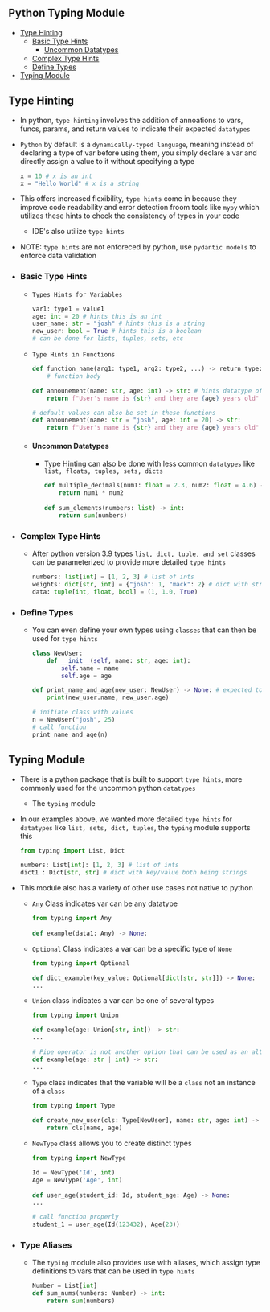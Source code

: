 ## Python Typing Module
- [Type Hinting](#type-hinting)
  - [Basic Type Hints](#basic-type-hints)
    - [Uncommon Datatypes](#uncommon-datatypes)
  - [Complex Type Hints](#complex-type-hints)
  - [Define Types](#define-types)
- [Typing Module](#typing-module)
 

## Type Hinting
* In python, `type hinting` involves the addition of annoations to vars, funcs, params, and return values to indicate their expected `datatypes`
* `Python` by default is a `dynamically-typed language`, meaning instead of declaring a type of var before using them, you simply declare a var and directly assign a value to it without specifying a type
  
  ```python
  x = 10 # x is an int
  x = "Hello World" # x is a string
  ```

* This offers increased flexibility, `type hints` come in because they improve code readability and error detection froom tools like `mypy` which utilizes these hints to check the consistency of types in your code
  - IDE's also utilize `type hints`
* NOTE: `type hints` are not enforeced by python, use `pydantic models` to enforce data validation

- ### Basic Type Hints
  * `Types Hints for Variables`
    
    ```python
    var1: type1 = value1
    age: int = 20 # hints this is an int
    user_name: str = "josh" # hints this is a string
    new_user: bool = True # hints this is a boolean
    # can be done for lists, tuples, sets, etc
    ```

  * `Type Hints in Functions`

    ```python
    def function_name(arg1: type1, arg2: type2, ...) -> return_type:
        # function body

    def announement(name: str, age: int) -> str: # hints datatype of params and hints that this function will return a string
        return f"User's name is {str} and they are {age} years old"

    # default values can also be set in these functions
    def announement(name: str = "josh", age: int = 20) -> str:
        return f"User's name is {str} and they are {age} years old"
    ```

  - #### Uncommon Datatypes
    * Type Hinting can also be done with less common `datatypes` like `list, floats, tuples, sets, dicts`
    
      ```python
      def multiple_decimals(num1: float = 2.3, num2: float = 4.6) -> float:
          return num1 * num2
 
      def sum_elements(numbers: list) -> int:
          return sum(numbers)
      ```

- ### Complex Type Hints
  * After python version 3.9 types `list, dict, tuple, and set` classes can be parameterized to provide more detailed `type hints`

    ```python
    numbers: list[int] = [1, 2, 3] # list of ints
    weights: dict[str, int] = {"josh": 1, "mack": 2} # dict with string keys and int values
    data: tuple[int, float, bool] = (1, 1.0, True)
    ```

- ### Define Types
  * You can even define your own types using `classes` that can then be used for `type hints`

    ```python
    class NewUser:
        def __init__(self, name: str, age: int):
            self.name = name
            self.age = age

    def print_name_and_age(new_user: NewUser) -> None: # expected to return `None` value
        print(new_user.name, new_user.age)

    # initiate class with values
    n = NewUser("josh", 25)
    # call function
    print_name_and_age(n)
    ```

## Typing Module
* There is a python package that is built to support `type hints`, more commonly used for the uncommon python `datatypes`
  - The `typing` module

* In our examples above, we wanted more detailed `type hints` for `datatypes` like `list, sets, dict, tuples`, the `typing` module supports this

  ```python
  from typing import List, Dict
  
  numbers: List[int]: [1, 2, 3] # list of ints
  dict1 : Dict[str, str] # dict with key/value both being strings
  ```

* This module also has a variety of other use cases not native to python
  - `Any` Class indicates var can be any datatype

    ```python
    from typing import Any
 
    def example(data1: Any) -> None:
    ```

  - `Optional` Class indicates a var can be a specific type of `None`

    ```python
    from typing import Optional

    def dict_example(key_value: Optional[dict[str, str]]) -> None:
    ...
    ```

  - `Union` class indicates a var can be one of several types

    ```python
    from typing import Union

    def example(age: Union[str, int]) -> str:
    ...
    
    # Pipe operator is not another option that can be used as an alternative to this class
    def example(age: str | int) -> str:
    ...
    ```

  - `Type` class indicates that the variable will be a `class` not an instance of a `class`

    ```python
    from typing import Type
   
    def create_new_user(cls: Type[NewUser], name: str, age: int) -> NewUser:
        return cls(name, age)
    ```

  - `NewType` class allows you to create distinct types

    ```python
    from typing import NewType

    Id = NewType('Id', int)
    Age = NewType('Age', int)
 
    def user_age(student_id: Id, student_age: Age) -> None:
    ...

    # call function properly
    student_1 = user_age(Id(123432), Age(23))
    ```

- ### Type Aliases
  * The `typing` module also provides use with aliases, which assign type definitions to vars that can be used in `type hints`

    ```python
    Number = List[int]
    def sum_nums(numbers: Number) -> int:
        return sum(numbers)
    ```
